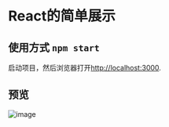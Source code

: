 # React的简单展示

## 使用方式 `npm start`
启动项目，然后浏览器打开[http://localhost:3000](http://localhost:3000).
## 预览
![image](https://github.com/MmerungIndividual/react_page_project/blob/master/preview.png)
